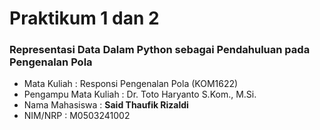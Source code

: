# Praktikum 1 dan 2
### Representasi Data Dalam Python sebagai Pendahuluan pada Pengenalan Pola

- Mata Kuliah : Responsi Pengenalan Pola (KOM1622)
- Pengampu Mata Kuliah : Dr. Toto Haryanto S.Kom., M.Si.
- Nama Mahasiswa : **Said Thaufik Rizaldi** 
- NIM/NRP : M0503241002
